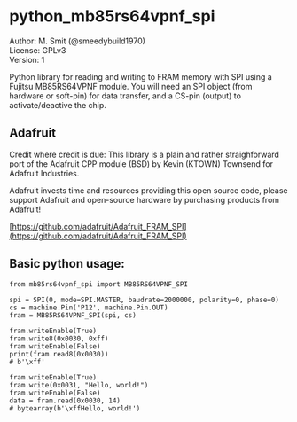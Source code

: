 # python_mb85rs64vpnf_spi

Author: M. Smit (@smeedybuild1970)  
License: GPLv3  
Version: 1  

Python library for reading and writing to FRAM memory with SPI using a Fujitsu
MB85RS64VPNF module. You will need an SPI object (from hardware or soft-pin) for
data transfer, and a CS-pin (output) to activate/deactive the chip.

## Adafruit
Credit where credit is due: This library is a plain and rather
straighforward port of the Adafruit CPP module (BSD) by
Kevin (KTOWN) Townsend for Adafruit Industries.

Adafruit invests time and resources providing this open source code,
please support Adafruit and open-source hardware by purchasing products
from Adafruit!

[https://github.com/adafruit/Adafruit_FRAM_SPI](https://github.com/adafruit/Adafruit_FRAM_SPI)

## Basic python usage:
```
from mb85rs64vpnf_spi import MB85RS64VPNF_SPI

spi = SPI(0, mode=SPI.MASTER, baudrate=2000000, polarity=0, phase=0)
cs = machine.Pin('P12', machine.Pin.OUT)
fram = MB85RS64VPNF_SPI(spi, cs)

fram.writeEnable(True)
fram.write8(0x0030, 0xff)
fram.writeEnable(False)
print(fram.read8(0x0030))
# b'\xff'

fram.writeEnable(True)
fram.write(0x0031, "Hello, world!")
fram.writeEnable(False)
data = fram.read(0x0030, 14)
# bytearray(b'\xffHello, world!')
```
